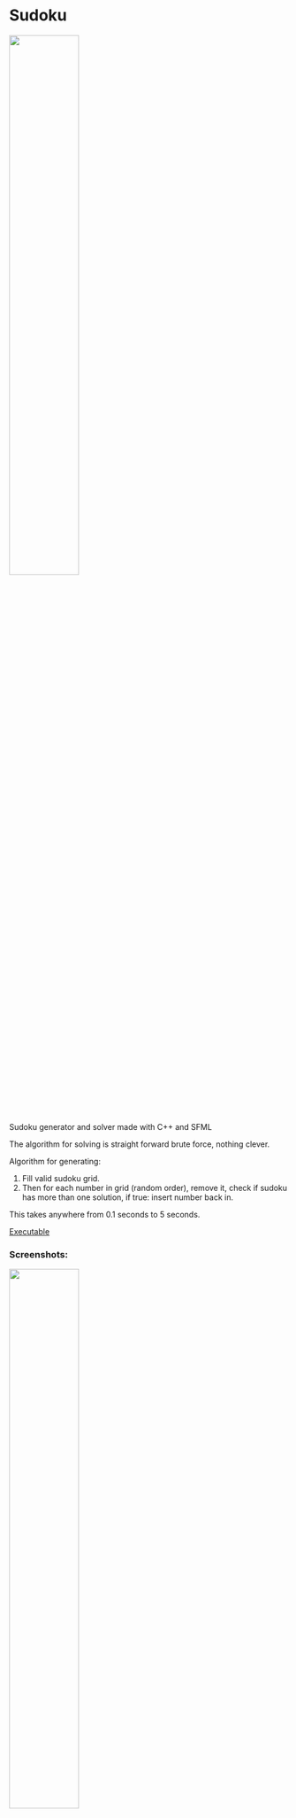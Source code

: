 # Sudoku

<img src = "https://github.com/oddek/Sudoku/blob/master/Sudoku/img/sudo1.png" width ="50%">

Sudoku generator and solver made with C++ and SFML

The algorithm for solving is straight forward brute force, nothing clever.

Algorithm for generating:
1. Fill valid sudoku grid.
2. Then for each number in grid (random order), remove it, check if sudoku has more than one solution, if true: insert number back in.

This takes anywhere from 0.1 seconds to 5 seconds.

[Executable](http://odde.ml)


### Screenshots:
<img src = "https://github.com/oddek/Sudoku/blob/master/Sudoku/img/sudo2.png" width ="50%"> <img src = "https://github.com/oddek/Sudoku/blob/master/Sudoku/img/sudo3.png" width ="50%"> <img src = "https://github.com/oddek/Sudoku/blob/master/Sudoku/img/sudo4.png" width ="50%">


### Kent Odde, August 2019
